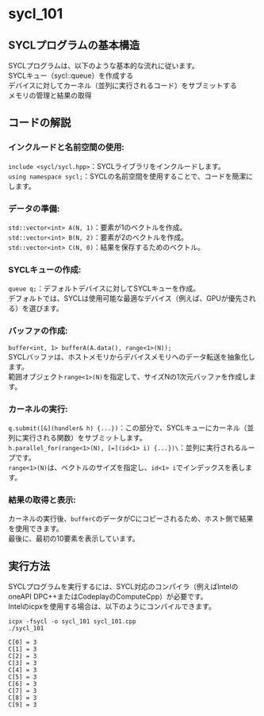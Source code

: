 # sycl_101


## SYCLプログラムの基本構造
SYCLプログラムは、以下のような基本的な流れに従います。  
SYCLキュー（sycl::queue）を作成する  
デバイスに対してカーネル（並列に実行されるコード）をサブミットする    
メモリの管理と結果の取得      

## コードの解説
### インクルードと名前空間の使用:   
`include <sycl/sycl.hpp>`：SYCLライブラリをインクルードします。    
`using namespace sycl;`：SYCLの名前空間を使用することで、コードを簡潔にします。   
### データの準備:       
`std::vector<int> A(N, 1)`：要素が1のベクトルを作成。   
`std::vector<int> B(N, 2)`：要素が2のベクトルを作成。   
`std::vector<int> C(N, 0)`：結果を保存するためのベクトル。        
### SYCLキューの作成:   
`queue q;`：デフォルトデバイスに対してSYCLキューを作成。  
デフォルトでは、SYCLは使用可能な最適なデバイス（例えば、GPUが優先される）を選びます。 
### バッファの作成: 
`buffer<int, 1> bufferA(A.data(), range<1>(N));`    
SYCLバッファは、ホストメモリからデバイスメモリへのデータ転送を抽象化します。    
範囲オブジェクト`range<1>(N)`を指定して、サイズNの1次元バッファを作成します。     
### カーネルの実行: 
`q.submit([&](handler& h) {...})`：この部分で、SYCLキューにカーネル（並列に実行される関数）をサブミットします。       
`h.parallel_for(range<1>(N), [=](id<1> i) {...})\`：並列に実行されるループです。    
`range<1>(N)`は、ベクトルのサイズを指定し、`id<1> i`でインデックスを表します。      
### 結果の取得と表示:   
カーネルの実行後、`bufferC`のデータがCにコピーされるため、ホスト側で結果を使用できます。    
最後に、最初の10要素を表示しています。        

## 実行方法
SYCLプログラムを実行するには、SYCL対応のコンパイラ（例えばIntelのoneAPI DPC++またはCodeplayのComputeCpp）が必要です。       
Intelのicpxを使用する場合は、以下のようにコンパイルできます。      

```
icpx -fsycl -o sycl_101 sycl_101.cpp  
./sycl_101    
  
C[0] = 3  
C[1] = 3  
C[2] = 3  
C[3] = 3  
C[4] = 3  
C[5] = 3  
C[6] = 3  
C[7] = 3  
C[8] = 3  
C[9] = 3  
```
